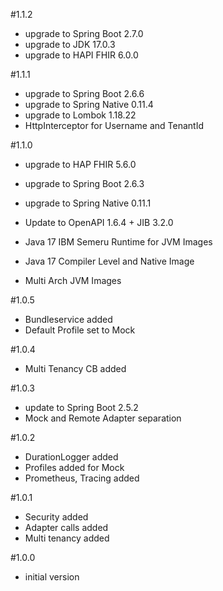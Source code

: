 #1.1.2
- upgrade to Spring Boot 2.7.0
- upgrade to JDK 17.0.3
- upgrade to HAPI FHIR 6.0.0

#1.1.1
- upgrade to Spring Boot 2.6.6
- upgrade to Spring Native 0.11.4
- upgrade to Lombok 1.18.22
- HttpInterceptor for Username and TenantId

#1.1.0
- upgrade to HAP FHIR 5.6.0

- upgrade to Spring Boot 2.6.3
- upgrade to Spring Native 0.11.1
- Update to OpenAPI 1.6.4 + JIB 3.2.0

- Java 17 IBM Semeru Runtime for JVM Images
- Java 17 Compiler Level and Native Image
- Multi Arch JVM Images

#1.0.5
- Bundleservice added
- Default Profile set to Mock

#1.0.4
- Multi Tenancy CB added

#1.0.3
- update to Spring Boot 2.5.2
- Mock and Remote Adapter separation

#1.0.2
- DurationLogger added
- Profiles added for Mock
- Prometheus, Tracing added

#1.0.1
- Security added
- Adapter calls added
- Multi tenancy added

#1.0.0
- initial version